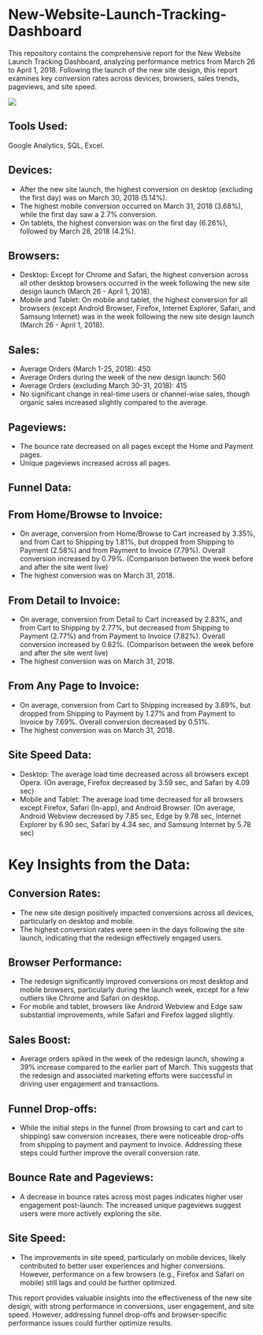 # New-Website-Launch-Tracking-Dashboard

This repository contains the comprehensive report for the New Website Launch Tracking Dashboard, analyzing performance metrics from March 26 to April 1, 2018. Following the launch of the new site design, this report examines key conversion rates across devices, browsers, sales trends, pageviews, and site speed.

[<img src='https://sharminhossainbd.github.io/New-Website-Launch-Tracking-Dashboard/site.jpg'>](https://sharminhossainbd.github.io/New-Website-Launch-Tracking-Dashboard/site.jpg')

## Tools Used: 
Google Analytics, SQL, Excel.

## Devices: 
- After the new site launch, the highest conversion on desktop (excluding the first day) was on March 30, 2018 (5.14%).
- The highest mobile conversion occurred on March 31, 2018 (3.68%), while the first day saw a 2.7% conversion.
- On tablets, the highest conversion was on the first day (6.26%), followed by March 28, 2018 (4.2%).
  
## Browsers:
- Desktop: Except for Chrome and Safari, the highest conversion across all other desktop browsers occurred in the week following the new site design launch (March 26 - April 1, 2018).
- Mobile and Tablet: On mobile and tablet, the highest conversion for all browsers (except Android Browser, Firefox, Internet Explorer, Safari, and Samsung Internet) was in the week following the new site design launch (March 26 - April 1, 2018).
  
## Sales: 
- Average Orders (March 1-25, 2018): 450
- Average Orders during the week of the new design launch: 560
- Average Orders (excluding March 30-31, 2018): 415
- No significant change in real-time users or channel-wise sales, though organic sales increased slightly compared to the average.

## Pageviews: 
- The bounce rate decreased on all pages except the Home and Payment pages.
- Unique pageviews increased across all pages.
  
## Funnel Data:
## From Home/Browse to Invoice:

- On average, conversion from Home/Browse to Cart increased by 3.35%, and from Cart to Shipping by 1.81%, but dropped from Shipping to Payment (2.58%) and from Payment to Invoice (7.79%). Overall conversion increased by 0.79%. (Comparison between the week before and after the site went live)
- The highest conversion was on March 31, 2018.
  
## From Detail to Invoice:

- On average, conversion from Detail to Cart increased by 2.83%, and from Cart to Shipping by 2.77%, but decreased from Shipping to Payment (2.77%) and from Payment to Invoice (7.82%). Overall conversion increased by 0.62%. (Comparison between the week before and after the site went live)
- The highest conversion was on March 31, 2018.
  
## From Any Page to Invoice:

- On average, conversion from Cart to Shipping increased by 3.89%, but dropped from Shipping to Payment by 1.27% and from Payment to Invoice by 7.69%. Overall conversion decreased by 0.51%.
- The highest conversion was on March 31, 2018.
  
## Site Speed Data: 
- Desktop: The average load time decreased across all browsers except Opera. (On average, Firefox decreased by 3.59 sec, and Safari by 4.09 sec)
- Mobile and Tablet: The average load time decreased for all browsers except Firefox, Safari (In-app), and Android Browser. (On average, Android Webview decreased by 7.85 sec, Edge by 9.78 sec, Internet Explorer by 6.90 sec, Safari by 4.34 sec, and Samsung Internet by 5.78 sec)


# Key Insights from the Data:

## Conversion Rates:

- The new site design positively impacted conversions across all devices, particularly on desktop and mobile.
- The highest conversion rates were seen in the days following the site launch, indicating that the redesign effectively engaged users.
  
## Browser Performance:

- The redesign significantly improved conversions on most desktop and mobile browsers, particularly during the launch week, except for a few outliers like Chrome and Safari on desktop.
- For mobile and tablet, browsers like Android Webview and Edge saw substantial improvements, while Safari and Firefox lagged slightly.
  
## Sales Boost:

- Average orders spiked in the week of the redesign launch, showing a 39% increase compared to the earlier part of March. This suggests that the redesign and associated marketing efforts were successful in driving user engagement and transactions.
  
## Funnel Drop-offs:
- While the initial steps in the funnel (from browsing to cart and cart to shipping) saw conversion increases, there were noticeable drop-offs from shipping to payment and payment to invoice. Addressing these steps could further improve the overall conversion rate.

## Bounce Rate and Pageviews:

- A decrease in bounce rates across most pages indicates higher user engagement post-launch. The increased unique pageviews suggest users were more actively exploring the site.
  
## Site Speed:

- The improvements in site speed, particularly on mobile devices, likely contributed to better user experiences and higher conversions. However, performance on a few browsers (e.g., Firefox and Safari on mobile) still lags and could be further optimized.


This report provides valuable insights into the effectiveness of the new site design, with strong performance in conversions, user engagement, and site speed. However, addressing funnel drop-offs and browser-specific performance issues could further optimize results.
